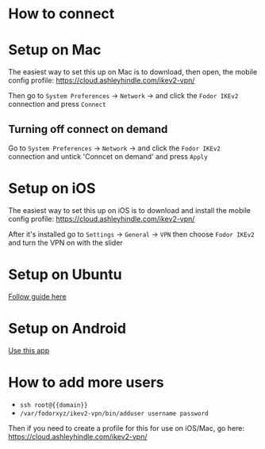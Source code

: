 # How to connect


# Setup on Mac

The easiest way to set this up on Mac is to download, then open, the mobile config profile: https://cloud.ashleyhindle.com/ikev2-vpn/

Then go to `System Preferences` -> `Network` -> and click the `Fodor IKEv2` connection and press `Connect`

## Turning off connect on demand
Go to `System Preferences` -> `Network` -> and click the `Fodor IKEv2` connection and untick 'Conncet on demand' and press `Apply`

# Setup on iOS

The easiest way to set this up on iOS is to download and install the mobile config profile: https://cloud.ashleyhindle.com/ikev2-vpn/

After it's installed go to `Settings` -> `General` -> `VPN` then choose `Fodor IKEv2` and turn the VPN on with the slider

# Setup on Ubuntu

[Follow guide here](https://wiki.strongswan.org/projects/strongswan/wiki/NetworkManager)
  
# Setup on Android

[Use this app](https://play.google.com/store/apps/details?id=org.strongswan.android&hl=en)


# How to add more users

* `ssh root@{{domain}}`
* `/var/fodorxyz/ikev2-vpn/bin/adduser username password`

Then if you need to create a profile for this for use on iOS/Mac, go here: https://cloud.ashleyhindle.com/ikev2-vpn/
